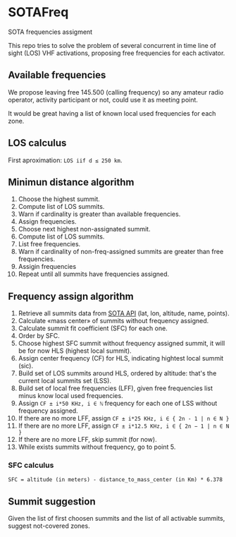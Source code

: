# SOTAFreq
SOTA frequencies assigment

This repo tries to solve the problem of several concurrent in time line of sight (LOS) VHF activations, proposing free frequencies for each activator.

## Available frequencies

We propose leaving free 145.500 (calling frequency) so any amateur radio operator, activity participant or not, could use it as meeting point.

It would be great having a list of known local used frequencies for each zone.

## LOS calculus

First aproximation: `LOS iif d ≤ 250 km`.

## Minimun distance algorithm

1. Choose the highest summit.
1. Compute list of LOS summits.
1. Warn if cardinality is greater than available frequencies.
1. Assign frequencies.
1. Choose next highest non-assignated summit.
1. Compute list of LOS summits.
1. List free frequencies.
1. Warn if cardinality of non-freq-assigned summits are greater than free frequencies.
1. Assigin frequencies
1. Repeat until all summits have frequencies assigned.


## Frequency assign algorithm

1. Retrieve all summits data from [SOTA API](https://api2.sota.org.uk/docs/index.html) (lat, lon, altitude, name, points).
1. Calculate «mass center» of summits without frequency assigned.
1. Calculate summit fit coefficient (SFC) for each one.
1. Order by SFC.
1. Choose highest SFC summit without frequency assigned summit, it will be for now HLS (highest local summit).
1. Assign center frequency (CF) for HLS, indicating hightest local summit (sic).
1. Build set of LOS summits around HLS, ordered by altitude: that's the current local summits set (LSS).
1. Build set of local free frequencies (LFF), given free frequencies list minus know local used frequencies.
1. Assign `CF ± i*50 KHz, i ∈ ℕ` frequency for each one of LSS without frequency assigned.
1. If there are no more LFF, assign `CF ± i*25 KHz, i ∈ { 2n - 1 | n ∈ N }`
1. If there are no more LFF, assign `CF ± i*12.5 KHz, i ∈ { 2n − 1 | n ∈ N }`
1. If there are no more LFF, skip summit (for now).
1. While exists summits without frequency, go to point 5.

### SFC calculus

`SFC = altitude (in meters) - distance_to_mass_center (in Km) * 6.378`


## Summit suggestion

Given the list of first choosen summits and the list of all activable summits, suggest not-covered zones.

